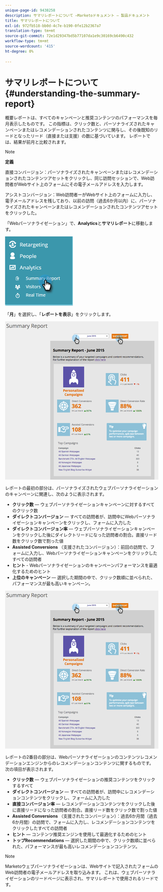 ```yaml
---
unique-page-id: 9438258
description: サマリレポートについて —Marketoドキュメント — 製品ドキュメント
title: サマリレポートについて
exl-id: 972fb518-bb0d-4c7e-b190-0fe12b2367a7
translation-type: tm+mt
source-git-commit: 72e1d29347bd5b77107da1e9c30169cb6490c432
workflow-type: tm+mt
source-wordcount: '415'
ht-degree: 0%

---
```


# サマリレポートについて{#understanding-the-summary-report}

概要レポートは、すべてのキャンペーンと推奨コンテンツのパフォーマンスを毎月表示したものです。 この指標は、クリック数と、パーソナライズされたキャンペーンまたはレコメンデーションされたコンテンツに関与し、その後既知のリードとなったリード（直接または支援）の数に基づいています。 レポートでは、結果が前月と比較されます。

>[!NOTE]
>
>**定義**
>
>直接コンバージョン：パーソナライズされたキャンペーンまたはレコメンデーションされたコンテンツアセットをクリックし、同じ訪問セッションで、Web訪問者がWebサイト上のフォームにその電子メールアドレスを入力します。
>
>アシストコンバージョン：Web訪問者ーがWebサイト上のフォームに入力し、電子メールアドレスを残しており、以前の訪問（過去6か月以内）に、パーソナライズされたキャンペーンまたはレコメンデーションされたコンテンツアセットをクリックした。

「Webパーソナライゼーション」で、**Analytics**&#x200B;と&#x200B;**サマリレポート**&#x200B;に移動します。

![](assets/image2016-4-6-10-3a15-3a58.png)

「**月**」を選択し、「**レポートを表示**」をクリックします。

![](assets/2.png)

レポートの最初の部分は、パーソナライズされたウェブパーソナライゼーションのキャンペーンに関連し、次のように表示されます。

* **クリック数**  — ウェブパーソナライゼーションキャンペーンに対するすべてのクリック数
* **ダイレクトコンバージョン**  — すべての訪問者が、訪問中にWebパーソナライゼーションキャンペーンをクリックし、フォームに入力した
* **ダイレクトコンバージョン率**  — ウェブパーソナライゼーションキャンペーンをクリックした後にダイレクトリードになった訪問者の割合。直接リード数をクリック数で割った値
* **Assisted Conversions** （支援されたコンバージョン）：前回の訪問で、フォームに入力し、Webパーソナライゼーションキャンペーンをクリックしたすべての訪問者
* **ヒント** - Webパーソナライゼーションのキャンペーンパフォーマンスを最適化するためのヒント
* **上位のキャンペーン**  — 選択した期間の中で、クリック数順に並べられた、パフォーマンスが最も高いキャンペーン。

![](assets/3.png)

レポートの2番目の部分は、Webパーソナライゼーションのコンテンツレコメンデーションエンジンからのレコメンデーションコンテンツに関するものです。 次の項目が表示されます。

* **クリック数**  — ウェブパーソナライゼーションの推奨コンテンツをクリックするすべて
* **ダイレクトコンバージョン**  — すべての訪問者が、訪問中にレコメンデーションコンテンツをクリックし、フォームに入力した
* **直接コンバージョン率**  — レコメンデーションコンテンツをクリックした後に直接リードになった訪問者の割合。直接リード数をクリック数で割った値
* **Assisted Conversions** （支援されたコンバージョン）：過去6か月間（過去6か月間）の訪問で、フォームに入力し、レコメンデーションコンテンツをクリックしたすべての訪問者
* **ヒント**  — コンテンツ推奨エンジンを使用して最適化するためのヒント
* **トップRecommendations**  — 選択した期間の中で、クリック数順に並べられた、パフォーマンスが最も高いレコメンデーションコンテンツ。

>[!NOTE]
>
>Marketoウェブパーソナライゼーションは、Webサイトで記入されたフォームのWeb訪問者の電子メールアドレスを取り込みます。 これは、ウェブパーソナライゼーションのリードページに表示され、サマリレポートで使用されるリードです。
